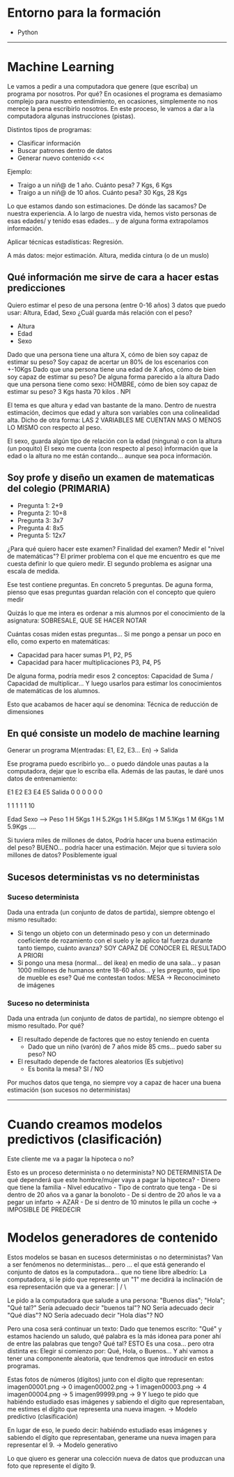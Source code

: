 # Entorno para la formación

- Python

---

# Machine Learning

Le vamos a pedir a una computadora que genere (que escriba) un programa por nosotros.
Por qué? En ocasiones el programa es demasiamo complejo para nuestro entendimiento, en ocasiones, simplemente no nos merece la pena escribirlo nosotros.
En este proceso, le vamos a dar a la computadora algunas instrucciones (pistas).

Distintos tipos de programas: 
- Clasificar información
- Buscar patrones dentro de datos
- Generar nuevo contenido <<<

Ejemplo:
- Traigo a un niñ@ de 1 año. Cuánto pesa? 7 Kgs, 6 Kgs
- Traigo a un niñ@ de 10 años. Cuánto pesa? 30 Kgs, 28 Kgs

Lo que estamos dando son estimaciones. De dónde las sacamos? De nuestra experiencia. A lo largo de nuestra vida, hemos visto personas de esas edades/ y tenido esas edades... y de alguna forma extrapolamos información.

Aplicar técnicas estadísticas: Regresión.

A más datos: mejor estimación. Altura, medida cintura (o de un muslo)

## Qué información me sirve de cara a hacer estas predicciones

Quiero estimar el peso de una persona (entre 0-16 años)
3 datos que puedo usar: Altura, Edad, Sexo
¿Cuál guarda más relación con el peso?
- Altura
- Edad
- Sexo

Dado que una persona tiene una altura X, cómo de bien soy capaz de estimar su peso?
    Soy capaz de acertar un 80% de los escenarios con +-10Kgs
Dado que una persona tiene una edad de X años, cómo de bien soy capaz de estimar su peso?
    De alguna forma parecido a la altura
Dado que una persona tiene como sexo: HOMBRE, cómo de bien soy capaz de estimar su peso?
    3 Kgs hasta 70 kilos . NPI
    
El tema es que altura y edad van bastante de la mano. Dentro de nuestra estimación, decimos que edad y altura son variables con una colinealidad alta. Dicho de otra forma: LAS 2 VARIABLES ME CUENTAN MAS O MENOS LO MISMO con respecto al peso.

El sexo, guarda algún tipo de relación con la edad (ninguna) o con la altura (un poquito)
El sexo me cuenta (con respecto al peso) información que la edad o la altura no me están contando... aunque sea poca información.

## Soy profe y diseño un examen de matematicas del colegio (PRIMARIA)

- Pregunta 1: 2+9
- Pregunta 2: 10+8
- Pregunta 3: 3x7
- Pregunta 4: 8x5
- Pregunta 5: 12x7

¿Para qué quiero hacer este examen? Finalidad del examen? Medir el "nivel de matemáticas"?
El primer problema con el que me encuentro es que me cuesta definir lo que quiero medir.
El segundo problema es asignar una escala de medida.

Ese test contiene preguntas. En concreto 5 preguntas. De aguna forma, pienso que esas preguntas guardan relación con el concepto que quiero medir

Quizás lo que me intera es ordenar a mis alumnos por el conocimiento de la asignatura: SOBRESALE, QUE SE HACER NOTAR

Cuántas cosas miden estas preguntas... Si me pongo a pensar un poco en ello, como experto en matemáticas:
- Capacidad para hacer sumas                P1, P2, P5
- Capacidad para hacer multiplicaciones     P3, P4, P5

De alguna forma, podría medir esos 2 conceptos: Capacidad de Suma / Capacidad de multiplicar... Y luego usarlos para estimar los conocimientos de matemáticas de los alumnos.


Esto que acabamos de hacer aquí se denomina: Técnica de reducción de dimensiones

## En qué consiste un modelo de machine learning

Generar un programa M(entradas: E1, E2, E3... En) -> Salida

Ese programa puedo escribirlo yo... o puedo dándole unas pautas a la computadora, dejar que lo escriba ella. Además de las pautas, le daré unos datos de entrenamiento:

E1  E2  E3  E4  E5      Salida
0   0   0   0   0       0

1   1   1   1   1       10


Edad     Sexo     -->      Peso
1           H                5Kgs
1           H                5.2Kgs
1           H                5.8Kgs
1           M                5.1Kgs
1           M                6Kgs
1           M                5.9Kgs
....

Si tuviera miles de millones de datos, Podría hacer una buena estimación del peso? BUENO... podría hacer una estimación.
Mejor que si tuviera solo millones de datos? Posiblemente igual

## Sucesos deterministas vs no deterministas

### Suceso determinista

Dada una entrada (un conjunto de datos de partida), siempre obtengo el mismo resultado: 
- Si tengo un objeto con un determinado peso y con un determinado coeficiente de rozamiento con el suelo y le aplico tal fuerza durante tanto tiempo, cuánto avanza? SOY CAPAZ DE CONOCER EL RESULTADO A PRIORI
- Si pongo una mesa (normal... del ikea) en medio de una sala... y pasan 1000 millones de humanos entre 18-60 años...
  y les pregunto, qué tipo de mueble es ese? Qué me contestan todos: MESA -> Reconocimineto de imágenes

### Suceso no determinista

Dada una entrada (un conjunto de datos de partida), no siempre obtengo el mismo resultado. Por qué?
- El resultado depende de factores que no estoy teniendo en cuenta
  - Dado que un niño (varón) de 7 años mide 85 cms... puedo saber su peso? NO 
- El resultado depende de factores aleatorios (Es subjetivo)
  - Es bonita la mesa? SI / NO

Por muchos datos que tenga, no siempre voy a capaz de hacer una buena estimación (son sucesos no deterministas)

---

# Cuando creamos modelos predictivos (clasificación)

Este cliente me va a pagar la hipoteca o no?

Esto es un proceso determinista o no determinista? NO DETERMINISTA
De qué dependerá que este hombre/mujer vaya a pagar la hipoteca? 
    - Dinero que tiene la familia
    - Nivel educativo
    - Tipo de contrato que tenga
    - De si dentro de 20 años va a ganar la bonoloto
    - De si dentro de 20 años le va a pegar un infarto -> AZAR
    - De si dentro de 10 minutos le pilla un coche -> IMPOSIBLE DE PREDECIR

# Modelos generadores de contenido

Estos modelos se basan en sucesos deterministas o no deterministas?
Van a ser fenómenos no deterministas... pero ... el que está generando el conjunto de datos es la computadora... que no tiene libre albedrío:
La computadora, si le pido que represente un "1" me decidirá la inclinación de esa representación que va a generar:  | / \

Le pido a la computadora que salude a una persona: "Buenos días"; "Hola"; "Qué tal?"
Sería adecuado decir "buenos tal"? NO
Sería adecuado decir "Qué días"? NO
Sería adecuado decir "Hola días"? NO

Pero una cosa será continuar un texto: Dado que tenemos escrito: "Qué" y estamos haciendo un saludo, qué palabra es la más idonea para poner ahí de entre las palabras que tengo? Qué tal?
ESTO Es una cosa... pero otra distinta es: Elegir si comienzo por: Qué, Hola, o Buenos... Y ahí vamos a tener una componente aleatoria, que tendremos que introducir en estos programas.

Estas fotos de números (dígitos) junto con el dígito que representan:
imagen00001.png -> 0
imagen00002.png -> 1
imagen00003.png -> 4
imagen00004.png -> 5
imagen99999.png -> 9
Y luego te pido que habiéndo estudiado esas imágenes y sabiendo el dígito que representaban, me estimes el dígito que representa una nueva imagen. -> Modelo predictivo (clasificación)

En lugar de eso, le puedo decir: habiéndo estudiado esas imágenes y sabiendo el dígito que representaban, generame una nueva imagen para representar el 9. -> Modelo generativo

Lo que qiuero es generar una colección nueva de datos que produzcan una foto que represente el dígito 9.